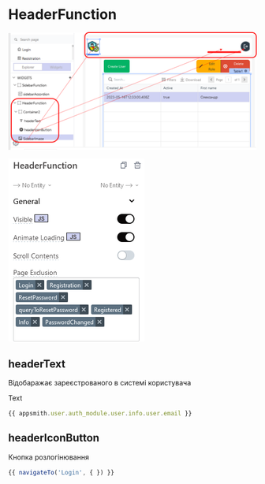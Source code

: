 # HeaderFunction

![image-20230517123348337](media/image-20230517123348337.png)



![image-20230517123503744](media/image-20230517123503744.png)

## headerText

Відобаражає зареєстрованого в системі користувача 

Text

```js
{{ appsmith.user.auth_module.user.info.user.email }}
```

## headerIconButton

Кнопка розлогінювання

```js
{{ navigateTo('Login', { }) }}
```

